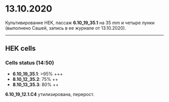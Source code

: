 13.10.2020
=========

Культивирование HEK, пассаж **6.10_19_35.1** на 35 mm и четыре лунки (выполнено Сашей, запись в ее журнале от 13.10.2020).

---

## HEK cells
### Cells status (14:50)
- **6.10_19_35.1**: >95% +++
- **8.10_12_35.2**: 75% ++
- **8.10_13_35.3**: 80% ++

**6.10_19_12.1.C4** утилизирована, перерост.